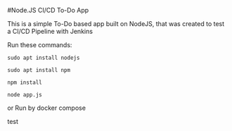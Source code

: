 #Node.JS CI/CD To-Do App

This is a simple To-Do based app built on NodeJS, that was created to test a CI/CD Pipeline with Jenkins

Run these commands:


`sudo apt install nodejs`


`sudo apt install npm`


`npm install`

`node app.js`

or Run by docker compose

test

